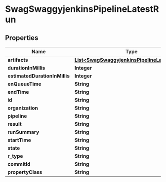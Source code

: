 
# SwagSwaggyjenkinsPipelineLatestRun

## Properties
Name | Type | Description | Notes
------------ | ------------- | ------------- | -------------
**artifacts** | [**List&lt;SwagSwaggyjenkinsPipelineLatestRunar&gt;**](SwagSwaggyjenkinsPipelineLatestRunar.md) |  |  [optional]
**durationInMillis** | **Integer** |  |  [optional]
**estimatedDurationInMillis** | **Integer** |  |  [optional]
**enQueueTime** | **String** |  |  [optional]
**endTime** | **String** |  |  [optional]
**id** | **String** |  |  [optional]
**organization** | **String** |  |  [optional]
**pipeline** | **String** |  |  [optional]
**result** | **String** |  |  [optional]
**runSummary** | **String** |  |  [optional]
**startTime** | **String** |  |  [optional]
**state** | **String** |  |  [optional]
**r_type** | **String** |  |  [optional]
**commitId** | **String** |  |  [optional]
**propertyClass** | **String** |  |  [optional]



